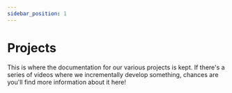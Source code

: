 ```yaml
---
sidebar_position: 1
---
```


# Projects

This is where the documentation for our various projects is kept. If there's a series of videos where we incrementally develop something, chances are you'll find more information about it here!